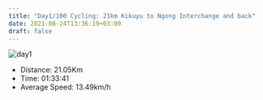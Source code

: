 ```yaml
---
title: "Day1/100 Cycling: 21km Kikuyu to Ngong Interchange and back"
date: 2021-08-24T13:36:19+03:00
draft: false
---
```

![day1](/img/cycling/1.jpg)

* Distance: 21.05Km
* Time: 01:33:41
* Average Speed: 13.49km/h

